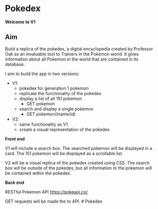 # Pokedex

**Welcome to V1**


## Aim
Build a replica of the pokedex, a digital encyclopedia created by Professor Oak as an invaluable tool to Trainers in the Pokémon world. It gives information about all Pokemon in the world that are contained in its database. 

I aim to build the app in two versions:
- V1:
  - pokedex for generation 1 pokemon
  - replicate the functionality of the pokedex
  - display a list of all 151 pokemon
    - GET pokemon
  - search and display a single pokemon
    - GET pokemon/(name/id)
- V2:
  - same functionality as V1
  - create a visual representation of the pokedex

**Front end**

V1 will include a search box. The searched pokemon will be displayed in a card. The 151 pokemon will be displayed as a scrollable list.

V2 will be a visual replica of the pokedex created using CSS. The search box will be outside of the pokedex, but all information re the pokemon will be contained within the pokedex. 

**Back end**

RESTful Pokemon API <https://pokeapi.co/>

GET requests will be made the to API. # Pokedex
